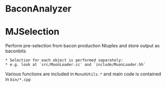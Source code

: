 # BaconAnalyzer

MJSelection
===========

Perform pre-selection from bacon production Ntuples and store output as baconbits

	* Selection for each object is performed separately:
	* e.g. look at `src/MuonLoader.cc` and `include/MuonLoader.hh`

Various functions are included in `MonoXUtils.*` and main code is contained in `bin/*.cpp`